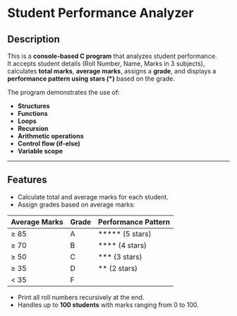 # Student Performance Analyzer

## Description
This is a **console-based C program** that analyzes student performance.  
It accepts student details (Roll Number, Name, Marks in 3 subjects), calculates **total marks**, **average marks**, assigns a **grade**, and displays a **performance pattern using stars (\*)** based on the grade.  

The program demonstrates the use of:
- **Structures**
- **Functions**
- **Loops**
- **Recursion**
- **Arithmetic operations**
- **Control flow (if-else)**
- **Variable scope**

---

## Features
- Calculate total and average marks for each student.
- Assign grades based on average marks:

| Average Marks | Grade | Performance Pattern |
|---------------|-------|-------------------|
| ≥ 85          | A     | ***** (5 stars)   |
| ≥ 70          | B     | **** (4 stars)    |
| ≥ 50          | C     | *** (3 stars)     |
| ≥ 35          | D     | ** (2 stars)      |
| < 35          | F     |                   |

- Print all roll numbers recursively at the end.
- Handles up to **100 students** with marks ranging from 0 to 100.


